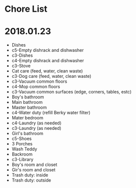 # Chore List
# 2018.01.23
   * Dishes
   * c5-Empty dishrack and dishwasher
   * c3-Dishes
   * c4-Empty dishrack and dishwasher
   * c3-Stove
   * Cat care (feed, water, clean waste)
   * c3-Dog care (feed, water, clean waste)
   * c3-Vacuum common floors
   * c4-Mop common floors
   * c3-Vacuum common surfaces (edge, corners, tables, estc)
   * Boy's bathroom
   * Main bathroom
   * Master bathroom
   * c4-Water duty (refill Berky water filter)
   * Mater bedroom
   * c4-Laundry (as needed)
   * c3-Laundry (as needed)
   * Girl's bathroom
   * c5-Shoes
   * 3 Porches
   * Wash Teddy
   * Backroom
   * c3-Library
   * Boy's room and closet
   * Gir's room and closet
   * Trash duty: inside
   * Trash duty: outside
